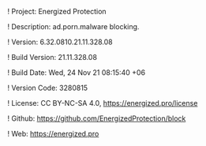 ! Project: Energized Protection

! Description: ad.porn.malware blocking.

! Version: 6.32.0810.21.11.328.08

! Build Version: 21.11.328.08

! Build Date: Wed, 24 Nov 21 08:15:40 +06

! Version Code: 3280815

! License: CC BY-NC-SA 4.0, https://energized.pro/license

! Github: https://github.com/EnergizedProtection/block

! Web: https://energized.pro
